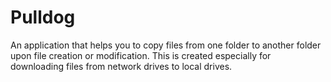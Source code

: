 # Pulldog

An application that helps you to copy files from one folder to another folder upon file creation or modification. This is created especially for downloading files from network drives to local drives.
